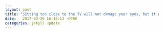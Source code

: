```yaml
---
layout: post
title: "Sitting too close to the TV will not damage your eyes, but it may cause eyestrain. || https://www.aao.org/eye-health/ask-ophthalmologist-q/can-close-tv-viewing-damage-eyes"
date:   2017-03-26 16:16:13 -0700
categories: jekyll update
---
```

